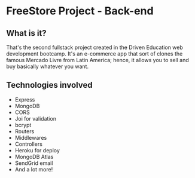 # FreeStore Project - Back-end

## What is it?
That's the second fullstack project created in the Driven Education web development bootcamp.
It's an e-commerce app that sort of clones the famous Mercado Livre from Latin America; hence,
it allows you to sell and buy basically whatever you want.

## Technologies involved
- Express
- MongoDB
- CORS
- Joi for validation
- bcrypt
- Routers
- Middlewares
- Controllers
- Heroku for deploy
- MongoDB Atlas
- SendGrid email
- And a lot more!
